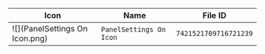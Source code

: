 | Icon | Name | File ID |
| ---  | ---  | ---     |
| ![](PanelSettings On Icon.png) | `PanelSettings On Icon` | `7421521709716721239` |
